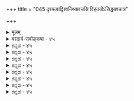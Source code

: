 +++
title = "045 दृश्यत्वाद्विश्वमिथ्यावचसि विहतयोऽसिद्धयश्चात्र"

+++
<details><summary>मूलम्</summary>

दृश्यत्वाद्विश्वमिथ्यावचसि विहतयोऽसिद्धयश्चात्र बह्व्यः पशदेस्सिद्ध्यसिद्ध्योर्न हि गतिरितरा नापि वादाङ्गमीदृक् ।  
मर्यादां लोकसिद्धां विजहत इह ते नापरा सा प्रसिद्ध्येन्निर्मर्यादोक्तिमात्राज्जगदपलपतः किं न सत्यं ततस्तत् ॥ ४५ ॥
</details>

<details><summary>वरदार्य-सर्वाङ्कषा - ४५</summary>

एवं सत्यपि नास्ति वैभववादस्यावश्यकता । साधयामो जगन्मिथ्यात्वम् 'विमतं मिथ्या, दृश्यत्वात् ' इत्यनुमानेनेत्याग्रहिणं प्रत्याहदृश्यत्वादित्यादि । **दृश्यत्वात्** = दृश्यत्वहेतोः **विश्वमिथ्यावचसि** = विश्वं मिथ्या इति प्रयोगे, अथवा मिथ्यापदं मिथ्यात्वपरम्, मिथ्यात्वसाधकप्रतिज्ञायामित्यर्थः । विमतम् इति पक्षोऽध्याहार्यः । तथा च 'विमतं मिथ्या, दृश्यत्वात्, यत् दृश्यम्, तत् मिथ्या, यथा शुक्तिरजतम्' इति प्रयोगे इत्यर्थः । **अत्र** =अस्मिन् प्रयोगे **पक्षादेः** = पक्षसाध्यहेतुदृष्टान्तानाम् **सिद्ध्यसिद्ध्योः** = सिद्धौ, असिद्धौ वा – पक्षः, साध्यः, हेतुः दृष्टान्तश्चेत्येतेऽपि मिथ्या, सत्या वा । यदि मिथ्या, पक्षादेरसिद्धिः । यदि सत्याः तदाप्यसिद्धिः । अतः तैः मिथ्यात्वस्य विहतयः असिद्धयश्च बह्वयः - अनन्ताः दोषाः इति शेषः । अत्र विगीतम् इत्यनेन विवादविषयः जगत् सर्वोऽपि विवक्षितः, उत कतिपयमात्रम् ? । द्वितीयपक्षे **कतिपयमिथ्यात्वस्य** =रज्जुसर्पादौ संमतत्वात्सिद्धसाधनम्, अत एव **विहतिः** = व्याघातः । प्रथमपक्षे, सर्वस्यापि पक्षीकारे साध्यस्य, हेतोः, दृष्टान्तस्य चासिद्धिः, सर्वस्यापि पक्षान्तर्गतत्वात् । तथाचानुपसंहार्याख्यो दोषः । सम्यगालोच्य प्रकारान्तरमनुसराम इत्यत्र न हि गतिरितरेति । लोकानुभवविरुद्धं वदतां कथं वा शब्दप्रयोगः, अनुमानं वा कथं प्रतिष्ठितं भवेत्, सर्वप्रमाणस्याप्यनुभवमूलकत्वात् । अतः इतरा **गतिः** = मार्गः न **हि** = नैव संभवेत् । लोकः सर्वोऽपि भ्रान्तः । वयं किं कुर्म इति चेत् - **ईदृक्** = सर्वानुभवविरुद्धं स्वपक्षमात्रसिद्धं प्रयोगादिकं वादाङ्गं **नापि** = कथाङ्गं कदापि न भवति ॥ 

एकोऽहमेव तत्त्वज्ञः परे सर्वेऽपि बालिशाः । इति यो मन्यते, तेन वस्तव्यं विजने वने ॥ परश्शतपरिक्षोदात्परस्तादपि वादिभिः । उपलम्भबले स्थेयम् नो चेत्किञ्चिन्न सिद्ध्यति ॥ 'सर्वथा सदुपायानां वादमार्गः प्रवर्तते । अधिकारोऽनुपायत्वात् न वादे शून्यवादिनः ॥' 

इत्याद्यभियुक्तोक्तमभिप्रेत्याहमर्यादामित्यादि । लोकसिद्धाम् **मर्यादाम्** = लोके सभ्यजनसंमतां सर्वामपि व्यवस्थाम् **विजहतः** = त्यजतः **इह** = वादकथायाम्, जल्पे वा **अपरा** = अन्या **सा** =मर्यादा न 



466 



**प्रसिद्ध्येत्** = न किञ्चित्सिद्ध्येत् । ननु लोकोऽन्यः, शास्त्रं चान्यदित्यत्र – **निर्मार्यादोक्तिमात्रात्** = मर्यादातीतधार्यमूलकवचनैरेव **जगत्** = परिदृश्यमानं सर्वम्, परिदृश्यमानां सर्वव्यवस्थाञ्च **अपलपतः** = अपह्नुवानस्य **ततः** = तावन्मात्रेण जगत् **सत्यम्** = भवदुक्तिविपरीततया सत्यम् किम् न किं न भवेत् । मत्तः उन्मत्तो वा अस्वाधीन बुद्धिरबद्धं किञ्चिद्वदेत् । तावन्मात्रेण वस्त्वन्यथा भवेत् किम् । अथवा, **ततः** = तादृशेनैव भवदुक्तिविरुद्धतया जगत्सत्यत्ववचनेन **तत्** = जगत् सत्यं किं न भवेत् ? अतस्त्वदनुमानबाधस्सिद्ध एव ॥ 

ननु लोकोऽन्यः, शास्त्रञ्चान्यदित्युक्तं हि; अत एव किलोच्यते 'इन्द्रियैरुपलब्धं यत्तत्त्वेन तु गृह्यते । जातास्तत्त्वविदो बालाः, तत्त्वज्ञानेन किं फलम् ॥' इति । किमुत्तरं तस्य ? 

अर्थभेदं न जानासि लोकप्राकृतशब्दयोः । अत एवं ब्रवीषि त्वम् कियांस्त्वं बालिशो बत ॥ एवं जानन्ति बहवः शब्दमात्रपरायणाः । लोकातीतं भवेच्छास्त्रमिति मत्वा तथैव च ॥ भीषयन्ति परान् मुग्धान् ख्यातिलाभपरायणाः । यावद्वक्त्यर्थशून्यानि पदानि स्वेच्छया त्वभीः ॥ तावत्तु मुग्धा मन्यन्ते महाज्ञान्ययमित्यहो ! । तथा जानन्ति सारल्यादुत्तानप्रज्ञया जनाः ॥ लोकोऽयमेव विज्ञानमयः प्राज्ञैस्समीरितः । ज्ञानमात्माश्रितं यद्वत् विज्ञानं लोकमाश्रितम् ॥ गुणशब्दो यथा वक्ति सद्गुणं न तु दुर्गुणम् । तथैव लोकशब्दोऽपि प्रामाणिकजनं वदेत् ॥ उत्सर्गन्यायतः सिद्धमिदं जानन्ति पण्डिताः । गुणीत्येव श्रुतिर्वक्ति परं ब्रह्म, न सद्गुणी ॥ लोके यच्छक्यते नैव ज्ञातुं, कि शक्यतेऽन्यतः । दृष्टान्तमूलं सर्वं हि वक्तव्यं, स तु लौकिकः ॥ यदेवेह भवेन्नूनं परत्रापि तदेव हि । अतश्च पण्डितैस्सर्वैस्त्याज्यं शब्दविवर्धनम् ॥ 

शक्नोतींहैव यस्सोढुं प्राक्शरीरविमोक्षणात् । कामक्रोधोद्भवं वेगं स युक्तस्स सुखी नरः । इह चेदशकद्बोद्धुं प्राक् शरीरस्य विस्रसः । ततस्सर्गेषु लोकेषु सोमृतत्वाय कल्पते ॥ (कठ.2-3-4) इत्येवं सर्वशास्त्राणि घोषयन्तीह पूर्णताम् । त्वं तु वक्षीह किं न्वस्तीत्येवं चेत् कोहि विश्वसेत् ॥ यदेवेह तदमुत्र यदमुत्र तदन्विह । मृत्योस्स मृत्युमाप्नोति य इह नानेव पश्यति ॥ 

'अत्र ब्रह्म समश्नुते' (कठ. 3-2-14 ) 'अमृत इह भवति' (पु.सू.) इत्येवं घोषयत्सु शतशः श्रुतिस्मृतिप्रमाणेषु, त्वं तु वक्षि ! 

भ्रान्तिस्सर्वापि मिथ्या च नात्र किञ्चिच्च वर्तते । अहं मिथ्या त्वं च मिथ्या, मिथ्या वेदादयोऽपि च ॥ एवं चेत्साधयन्त्येते किं कथं वेति चिन्त्यताम् । तर्क तु वर्धयन्त्येते, न कदापि च साधनम् ॥ 

अत एवोक्तं पुरैवाभियुक्ततरैः- 

'वेदोऽनृतो बुद्धकृदागमोऽनृतः प्रामाण्यमेतस्य च तस्य चानृतम् । 

बोद्धा तो बोद्धृफले तथानृते यूयं च बौद्धाश्च समानसंपदः ॥ ' इति ॥ शास्त्रं मा कुरु शस्त्रं त्वं वृथा तर्कस्य वर्धनात् । तेन त्वं वरणीयेन वरणीयो भवाञ्जसा । कृत्स्नप्रसक्त्यधिकृतिः साधयत्येतदेव हि । श्रुतेस्तु शब्दमूलत्वादिति तर्क निषेधति ॥ 

3 

191. 

467 

[मिथ्यात्वस्वरूपविमर्शः ] 

साध्ये सत्येतरत्वे कथित इह भवेत् स्वस्य हि स्वान्यभावः 

नान्यत् सत्यं तु दृष्टं तदवधिकभिदासाधने चेष्टसिद्धिः । 



तर्क एव परा माया केवलं तर्कजीविनः । तत्राप्यध्यात्मविद्यायां सा माया परमा मता ॥ तर्कप्राणा नराः नूनं न वेदान्ताधिकारिणः। त्रिकालसत्यं वाक्यं च शुकस्य श्रूयतां पुनः । 'यश्च मूढतमो लोके यश्च बुद्धेः परं गतः । तावुभौ सुखमेधेते किश्यत्यन्तरितो जनः' । अचिन्त्याः खलु ये भावा नैतांस्तर्केण योजयेत् । वेदार्थानुगुणस्तर्कस्सत्तर्कस्समुदीरितः ॥ वेदार्थस्तपसा ज्ञेयः न तर्केण कदाचन । बुद्ध्यतीतं परं तत्त्वं बुद्धिग्राह्यं कथं भवेत् ॥ जगत्सत्यं यदि भवेत् कथं तत् त्याज्यमुच्यते ? त्याज्योपादेयता यावत्तावत् द्वन्द्वं तु दुस्त्यजम् ॥ कथं द्वंद्ववतो मुक्तिरित्यप्यालोच्यतां भृशम् । सत्यात्सत्यतरं प्राप्य ततस्सत्यतमं त्वियात् ॥ प्राणा वै सत्यमित्यादि वाक्यञ्चापि विचार्यताम् । दुराग्रहादिकं त्यक्त्वा सत्यमात्रपरायणैः ॥ भवितव्यं नरैः सर्वैः सदा सद्भावभावितैः । विरमामो वृथा शब्दवर्धनात् कालयापनात् ॥ यद्यस्त्यास्था तु जल्पे वा वितण्डायां महामते । अधीयतां तु सर्वार्थसिद्धिश्च शतदूषणी । केवलात्तर्कपाण्डित्यात् वरं मौढ्यं हितं च तत् । आत्मज्ञानविहीनानां महामायैव धीर्भवेत् ॥ ४५ ॥
</details>


<details><summary>ಕನ್ನಡ - ४५</summary>

8 

विश्वक्कॆ मिथ्यात्ववन्नु साधिसुव अनुमानवन्नु दूषिसुत्तारॆ- दृश्य त्वात् विश्व मिथ्यावचसि पक्षादेः सिद्धसि बप्प विह तयः असिद्धयश्च- 'विमतं मिथ्या, दृश्यात्, शुक्तिरजतवत्' ऎम्ब प्रपञ्चमिथ्यातवन्नु साधिसुव प्रतिज्ञॆयल्लि पक्ष मुन्तादवुगळ प्रसिद्धि अथवा अप्रसिद्धिगळिन्द अनेक प्रकारवाद विरोधगळु मत्तु 

असिद्धि दोषगळु अनिवार्य. 

आ अनुमानदल्लि 'पक्ष' प्रमाण सिद्धवे, अल्लवे? प्रमाणसिद्धवा दरॆ अदु सत्यवायितु, अदरल्लि मिथ्यात्व साधनॆ माडिदरॆ व्याघातदोष सिद्ध. 'पक्ष' प्रमाण सिद्धवल्लवॆन्दरॆ आश्रयासिद्धि दोष सिद्ध. हीगॆ साध्याप्रसिद्धादिगळू अनिवार्यवागुत्तवॆ. इतरागतिः स हि ई ऎरडु मार्गवन्नु बिट्टु बेरॆ मार्ग साध्यवे इल्ल. एतत् वादाङ्गं अपि न. ई रीतियल्लि दुष्टवाद पक्ष साध्य हेतुगळ प्रयोग वाद दल्लि प्रयोगार्हवू अल्ल. 

स्वतः निष्क्रियनाद आत्मनल्लि देहाभिमानदिन्द 'नानु होगुत्तेनॆ' बरुत्तेनॆ, ऊट माडुत्तेनॆ' इत्यादि व्यवहारगळु नडॆयुवन्तॆ, 'पक्ष साध्यादिगळु वास्तविकवागि इवॆ' ऎम्ब भ्रमॆयुळ्ळवनिन्दलू ई अनुमा नादि प्रयोगगळु नडॆयबहुदु ऎम्ब खण्डनकारन मतवन्नु निराकरिसु तारॆ इह लोकसिद्धां मर्यादां विजहतः ते अपरा सा न प्रसिध्यत् -ई लोकदल्लि ऎल्लरू ऒप्पिरुव ऒन्दु व्यवस्थॆयन्नु बिट्टिरुव निनगॆ निन्न इष्ट बन्दन्तॆ मत्तॊन्दु व्यवस्थॆयू सिद्धिसुवन्तिल्ल. 

लोकदल्लि कॆलवॆडॆ अभिमानादिमूलक कॆलवु व्यवहारगळु नडॆयु तिरुवुदन्नु प्रतियॊब्बरू ऒप्पबेकादरू, अदन्नु दृष्टान्तवागिट्टु 

श्लोक 46] 

― 

191 

\- 

नायकसर 

[मिथ्यात्मानुमानदल्लि साध्य स्वरूपद दूषणॆ] 

223 

साध्यॆ सत्येतर कथित इह भवेत् स्वस्य हि स्नान्यभावः 

नान्यतृत्यं तु दृष्टं तदवधिकभिदासाधने चेष्ट सिद्धिः । कॊण्डु मत्तॊन्दन्नु साधिसलु साध्यविल्ल. आत्मनिगिन्तलू भिन्नवाद देह दल्लि आत्माभिमान बरुवन्तॆ, भेद समानवागिरुवुदरिन्द घटादिगळल्लि आत्माभिमान बरलि' ऎन्दु आरोपिसलु साध्यविल्ल. प्रकृतदल्लि अदरन्तॆ आभिमान मात्रदिन्दले पक्ष साध्यादिव्यवहारगळु नडॆयलु साध्यवे इल्ल. 

जगत्तिन व्यवहारगळिगॆ याव व्यवस्थॆयू इल्ल ऎन्दु हेळिदरॆ, निर्मयर्ाक्तिमात्रात् जगदपलपतः, ततः तत् सत्यं किं न निन्न मातिन मात्रदिन्दले जगत्तिन व्यवहारगळन्नु निराकरिसि विश्व मिथ्यात्ववन्नु हेळुवुदादरॆ, अन्तह मत्तॊन्दु मातिनिन्द आ जगत् सत्यवागि एतक्कॆ आगलारदु? 

लोकव्यवहारदल्लि निन्तु मातनाडुवाग लोकानुभववे शरण वागबेकागुत्तदॆ. लोकानुभववॆल्लवू जगत्तन्नु सत्यवॆन्दे तिळिसुववे हॊरतु मिथ्य ऎन्दु तोरिसुव ऒन्दु अनुभववू यारिगू बरुवुदिल्ल. आद्दरिन्द अनुमानदिन्द विश्वमिथ्यात्व सिद्धिसुवुदिल्ल ॥ ४५ ॥
</details>


<details><summary>ಕನ್ನಡ - ४५</summary>

8 

विश्वक्कॆ मिथ्यात्ववन्नु साधिसुव अनुमानवन्नु दूषिसुत्तारॆ- दृश्य त्वात् विश्व मिथ्यावचसि पक्षादेः सिद्धसि बप्प विह तयः असिद्धयश्च- 'विमतं मिथ्या, दृश्यात्, शुक्तिरजतवत्' ऎम्ब प्रपञ्चमिथ्यातवन्नु साधिसुव प्रतिज्ञॆयल्लि पक्ष मुन्तादवुगळ प्रसिद्धि अथवा अप्रसिद्धिगळिन्द अनेक प्रकारवाद विरोधगळु मत्तु 

असिद्धि दोषगळु अनिवार्य. 

आ अनुमानदल्लि 'पक्ष' प्रमाण सिद्धवे, अल्लवे? प्रमाणसिद्धवा दरॆ अदु सत्यवायितु, अदरल्लि मिथ्यात्व साधनॆ माडिदरॆ व्याघातदोष सिद्ध. 'पक्ष' प्रमाण सिद्धवल्लवॆन्दरॆ आश्रयासिद्धि दोष सिद्ध. हीगॆ साध्याप्रसिद्धादिगळू अनिवार्यवागुत्तवॆ. इतरागतिः स हि ई ऎरडु मार्गवन्नु बिट्टु बेरॆ मार्ग साध्यवे इल्ल. एतत् वादाङ्गं अपि न. ई रीतियल्लि दुष्टवाद पक्ष साध्य हेतुगळ प्रयोग वाद दल्लि प्रयोगार्हवू अल्ल. 

स्वतः निष्क्रियनाद आत्मनल्लि देहाभिमानदिन्द 'नानु होगुत्तेनॆ' बरुत्तेनॆ, ऊट माडुत्तेनॆ' इत्यादि व्यवहारगळु नडॆयुवन्तॆ, 'पक्ष साध्यादिगळु वास्तविकवागि इवॆ' ऎम्ब भ्रमॆयुळ्ळवनिन्दलू ई अनुमा नादि प्रयोगगळु नडॆयबहुदु ऎम्ब खण्डनकारन मतवन्नु निराकरिसु तारॆ इह लोकसिद्धां मर्यादां विजहतः ते अपरा सा न प्रसिध्यत् -ई लोकदल्लि ऎल्लरू ऒप्पिरुव ऒन्दु व्यवस्थॆयन्नु बिट्टिरुव निनगॆ निन्न इष्ट बन्दन्तॆ मत्तॊन्दु व्यवस्थॆयू सिद्धिसुवन्तिल्ल. 

लोकदल्लि कॆलवॆडॆ अभिमानादिमूलक कॆलवु व्यवहारगळु नडॆयु तिरुवुदन्नु प्रतियॊब्बरू ऒप्पबेकादरू, अदन्नु दृष्टान्तवागिट्टु 

श्लोक 46] 

― 

191 

\- 

नायकसर 

[मिथ्यात्मानुमानदल्लि साध्य स्वरूपद दूषणॆ] 

223 

साध्यॆ सत्येतर कथित इह भवेत् स्वस्य हि स्नान्यभावः 

नान्यतृत्यं तु दृष्टं तदवधिकभिदासाधने चेष्ट सिद्धिः । कॊण्डु मत्तॊन्दन्नु साधिसलु साध्यविल्ल. आत्मनिगिन्तलू भिन्नवाद देह दल्लि आत्माभिमान बरुवन्तॆ, भेद समानवागिरुवुदरिन्द घटादिगळल्लि आत्माभिमान बरलि' ऎन्दु आरोपिसलु साध्यविल्ल. प्रकृतदल्लि अदरन्तॆ आभिमान मात्रदिन्दले पक्ष साध्यादिव्यवहारगळु नडॆयलु साध्यवे इल्ल. 

जगत्तिन व्यवहारगळिगॆ याव व्यवस्थॆयू इल्ल ऎन्दु हेळिदरॆ, निर्मयर्ाक्तिमात्रात् जगदपलपतः, ततः तत् सत्यं किं न निन्न मातिन मात्रदिन्दले जगत्तिन व्यवहारगळन्नु निराकरिसि विश्व मिथ्यात्ववन्नु हेळुवुदादरॆ, अन्तह मत्तॊन्दु मातिनिन्द आ जगत् सत्यवागि एतक्कॆ आगलारदु? 

लोकव्यवहारदल्लि निन्तु मातनाडुवाग लोकानुभववे शरण वागबेकागुत्तदॆ. लोकानुभववॆल्लवू जगत्तन्नु सत्यवॆन्दे तिळिसुववे हॊरतु मिथ्य ऎन्दु तोरिसुव ऒन्दु अनुभववू यारिगू बरुवुदिल्ल. आद्दरिन्द अनुमानदिन्द विश्वमिथ्यात्व सिद्धिसुवुदिल्ल ॥ ४५ ॥
</details>



<details><summary>ಕನ್ನಡ - ४५</summary>

8 

विश्वक्कॆ मिथ्यात्ववन्नु साधिसुव अनुमानवन्नु दूषिसुत्तारॆ- दृश्य त्वात् विश्व मिथ्यावचसि पक्षादेः सिद्धसि बप्प विह तयः असिद्धयश्च- 'विमतं मिथ्या, दृश्यात्, शुक्तिरजतवत्' ऎम्ब प्रपञ्चमिथ्यातवन्नु साधिसुव प्रतिज्ञॆयल्लि पक्ष मुन्तादवुगळ प्रसिद्धि अथवा अप्रसिद्धिगळिन्द अनेक प्रकारवाद विरोधगळु मत्तु 

असिद्धि दोषगळु अनिवार्य. 

आ अनुमानदल्लि 'पक्ष' प्रमाण सिद्धवे, अल्लवे? प्रमाणसिद्धवा दरॆ अदु सत्यवायितु, अदरल्लि मिथ्यात्व साधनॆ माडिदरॆ व्याघातदोष सिद्ध. 'पक्ष' प्रमाण सिद्धवल्लवॆन्दरॆ आश्रयासिद्धि दोष सिद्ध. हीगॆ साध्याप्रसिद्धादिगळू अनिवार्यवागुत्तवॆ. इतरागतिः स हि ई ऎरडु मार्गवन्नु बिट्टु बेरॆ मार्ग साध्यवे इल्ल. एतत् वादाङ्गं अपि न. ई रीतियल्लि दुष्टवाद पक्ष साध्य हेतुगळ प्रयोग वाद दल्लि प्रयोगार्हवू अल्ल. 

स्वतः निष्क्रियनाद आत्मनल्लि देहाभिमानदिन्द 'नानु होगुत्तेनॆ' बरुत्तेनॆ, ऊट माडुत्तेनॆ' इत्यादि व्यवहारगळु नडॆयुवन्तॆ, 'पक्ष साध्यादिगळु वास्तविकवागि इवॆ' ऎम्ब भ्रमॆयुळ्ळवनिन्दलू ई अनुमा नादि प्रयोगगळु नडॆयबहुदु ऎम्ब खण्डनकारन मतवन्नु निराकरिसु तारॆ इह लोकसिद्धां मर्यादां विजहतः ते अपरा सा न प्रसिध्यत् -ई लोकदल्लि ऎल्लरू ऒप्पिरुव ऒन्दु व्यवस्थॆयन्नु बिट्टिरुव निनगॆ निन्न इष्ट बन्दन्तॆ मत्तॊन्दु व्यवस्थॆयू सिद्धिसुवन्तिल्ल. 

लोकदल्लि कॆलवॆडॆ अभिमानादिमूलक कॆलवु व्यवहारगळु नडॆयु तिरुवुदन्नु प्रतियॊब्बरू ऒप्पबेकादरू, अदन्नु दृष्टान्तवागिट्टु 

श्लोक 46] 

― 

191 

\- 

नायकसर 

[मिथ्यात्मानुमानदल्लि साध्य स्वरूपद दूषणॆ] 

223 

साध्यॆ सत्येतर कथित इह भवेत् स्वस्य हि स्नान्यभावः 

नान्यतृत्यं तु दृष्टं तदवधिकभिदासाधने चेष्ट सिद्धिः । कॊण्डु मत्तॊन्दन्नु साधिसलु साध्यविल्ल. आत्मनिगिन्तलू भिन्नवाद देह दल्लि आत्माभिमान बरुवन्तॆ, भेद समानवागिरुवुदरिन्द घटादिगळल्लि आत्माभिमान बरलि' ऎन्दु आरोपिसलु साध्यविल्ल. प्रकृतदल्लि अदरन्तॆ आभिमान मात्रदिन्दले पक्ष साध्यादिव्यवहारगळु नडॆयलु साध्यवे इल्ल. 

जगत्तिन व्यवहारगळिगॆ याव व्यवस्थॆयू इल्ल ऎन्दु हेळिदरॆ, निर्मयर्ाक्तिमात्रात् जगदपलपतः, ततः तत् सत्यं किं न निन्न मातिन मात्रदिन्दले जगत्तिन व्यवहारगळन्नु निराकरिसि विश्व मिथ्यात्ववन्नु हेळुवुदादरॆ, अन्तह मत्तॊन्दु मातिनिन्द आ जगत् सत्यवागि एतक्कॆ आगलारदु? 

लोकव्यवहारदल्लि निन्तु मातनाडुवाग लोकानुभववे शरण वागबेकागुत्तदॆ. लोकानुभववॆल्लवू जगत्तन्नु सत्यवॆन्दे तिळिसुववे हॊरतु मिथ्य ऎन्दु तोरिसुव ऒन्दु अनुभववू यारिगू बरुवुदिल्ल. आद्दरिन्द अनुमानदिन्द विश्वमिथ्यात्व सिद्धिसुवुदिल्ल ॥ ४५ ॥
</details>


<details><summary>ಕನ್ನಡ - ४५</summary>

8 

विश्वक्कॆ मिथ्यात्ववन्नु साधिसुव अनुमानवन्नु दूषिसुत्तारॆ- दृश्य त्वात् विश्व मिथ्यावचसि पक्षादेः सिद्धसि बप्प विह तयः असिद्धयश्च- 'विमतं मिथ्या, दृश्यात्, शुक्तिरजतवत्' ऎम्ब प्रपञ्चमिथ्यातवन्नु साधिसुव प्रतिज्ञॆयल्लि पक्ष मुन्तादवुगळ प्रसिद्धि अथवा अप्रसिद्धिगळिन्द अनेक प्रकारवाद विरोधगळु मत्तु 

असिद्धि दोषगळु अनिवार्य. 

आ अनुमानदल्लि 'पक्ष' प्रमाण सिद्धवे, अल्लवे? प्रमाणसिद्धवा दरॆ अदु सत्यवायितु, अदरल्लि मिथ्यात्व साधनॆ माडिदरॆ व्याघातदोष सिद्ध. 'पक्ष' प्रमाण सिद्धवल्लवॆन्दरॆ आश्रयासिद्धि दोष सिद्ध. हीगॆ साध्याप्रसिद्धादिगळू अनिवार्यवागुत्तवॆ. इतरागतिः स हि ई ऎरडु मार्गवन्नु बिट्टु बेरॆ मार्ग साध्यवे इल्ल. एतत् वादाङ्गं अपि न. ई रीतियल्लि दुष्टवाद पक्ष साध्य हेतुगळ प्रयोग वाद दल्लि प्रयोगार्हवू अल्ल. 

स्वतः निष्क्रियनाद आत्मनल्लि देहाभिमानदिन्द 'नानु होगुत्तेनॆ' बरुत्तेनॆ, ऊट माडुत्तेनॆ' इत्यादि व्यवहारगळु नडॆयुवन्तॆ, 'पक्ष साध्यादिगळु वास्तविकवागि इवॆ' ऎम्ब भ्रमॆयुळ्ळवनिन्दलू ई अनुमा नादि प्रयोगगळु नडॆयबहुदु ऎम्ब खण्डनकारन मतवन्नु निराकरिसु तारॆ इह लोकसिद्धां मर्यादां विजहतः ते अपरा सा न प्रसिध्यत् -ई लोकदल्लि ऎल्लरू ऒप्पिरुव ऒन्दु व्यवस्थॆयन्नु बिट्टिरुव निनगॆ निन्न इष्ट बन्दन्तॆ मत्तॊन्दु व्यवस्थॆयू सिद्धिसुवन्तिल्ल. 

लोकदल्लि कॆलवॆडॆ अभिमानादिमूलक कॆलवु व्यवहारगळु नडॆयु तिरुवुदन्नु प्रतियॊब्बरू ऒप्पबेकादरू, अदन्नु दृष्टान्तवागिट्टु 

श्लोक 46] 

― 

191 

\- 

नायकसर 

[मिथ्यात्मानुमानदल्लि साध्य स्वरूपद दूषणॆ] 

223 

साध्यॆ सत्येतर कथित इह भवेत् स्वस्य हि स्नान्यभावः 

नान्यतृत्यं तु दृष्टं तदवधिकभिदासाधने चेष्ट सिद्धिः । कॊण्डु मत्तॊन्दन्नु साधिसलु साध्यविल्ल. आत्मनिगिन्तलू भिन्नवाद देह दल्लि आत्माभिमान बरुवन्तॆ, भेद समानवागिरुवुदरिन्द घटादिगळल्लि आत्माभिमान बरलि' ऎन्दु आरोपिसलु साध्यविल्ल. प्रकृतदल्लि अदरन्तॆ आभिमान मात्रदिन्दले पक्ष साध्यादिव्यवहारगळु नडॆयलु साध्यवे इल्ल. 

जगत्तिन व्यवहारगळिगॆ याव व्यवस्थॆयू इल्ल ऎन्दु हेळिदरॆ, निर्मयर्ाक्तिमात्रात् जगदपलपतः, ततः तत् सत्यं किं न निन्न मातिन मात्रदिन्दले जगत्तिन व्यवहारगळन्नु निराकरिसि विश्व मिथ्यात्ववन्नु हेळुवुदादरॆ, अन्तह मत्तॊन्दु मातिनिन्द आ जगत् सत्यवागि एतक्कॆ आगलारदु? 

लोकव्यवहारदल्लि निन्तु मातनाडुवाग लोकानुभववे शरण वागबेकागुत्तदॆ. लोकानुभववॆल्लवू जगत्तन्नु सत्यवॆन्दे तिळिसुववे हॊरतु मिथ्य ऎन्दु तोरिसुव ऒन्दु अनुभववू यारिगू बरुवुदिल्ल. आद्दरिन्द अनुमानदिन्द विश्वमिथ्यात्व सिद्धिसुवुदिल्ल ॥ ४५ ॥
</details>



<details><summary>ಕನ್ನಡ - ४५</summary>

8 

विश्वक्कॆ मिथ्यात्ववन्नु साधिसुव अनुमानवन्नु दूषिसुत्तारॆ- दृश्य त्वात् विश्व मिथ्यावचसि पक्षादेः सिद्धसि बप्प विह तयः असिद्धयश्च- 'विमतं मिथ्या, दृश्यात्, शुक्तिरजतवत्' ऎम्ब प्रपञ्चमिथ्यातवन्नु साधिसुव प्रतिज्ञॆयल्लि पक्ष मुन्तादवुगळ प्रसिद्धि अथवा अप्रसिद्धिगळिन्द अनेक प्रकारवाद विरोधगळु मत्तु 

असिद्धि दोषगळु अनिवार्य. 

आ अनुमानदल्लि 'पक्ष' प्रमाण सिद्धवे, अल्लवे? प्रमाणसिद्धवा दरॆ अदु सत्यवायितु, अदरल्लि मिथ्यात्व साधनॆ माडिदरॆ व्याघातदोष सिद्ध. 'पक्ष' प्रमाण सिद्धवल्लवॆन्दरॆ आश्रयासिद्धि दोष सिद्ध. हीगॆ साध्याप्रसिद्धादिगळू अनिवार्यवागुत्तवॆ. इतरागतिः स हि ई ऎरडु मार्गवन्नु बिट्टु बेरॆ मार्ग साध्यवे इल्ल. एतत् वादाङ्गं अपि न. ई रीतियल्लि दुष्टवाद पक्ष साध्य हेतुगळ प्रयोग वाद दल्लि प्रयोगार्हवू अल्ल. 

स्वतः निष्क्रियनाद आत्मनल्लि देहाभिमानदिन्द 'नानु होगुत्तेनॆ' बरुत्तेनॆ, ऊट माडुत्तेनॆ' इत्यादि व्यवहारगळु नडॆयुवन्तॆ, 'पक्ष साध्यादिगळु वास्तविकवागि इवॆ' ऎम्ब भ्रमॆयुळ्ळवनिन्दलू ई अनुमा नादि प्रयोगगळु नडॆयबहुदु ऎम्ब खण्डनकारन मतवन्नु निराकरिसु तारॆ इह लोकसिद्धां मर्यादां विजहतः ते अपरा सा न प्रसिध्यत् -ई लोकदल्लि ऎल्लरू ऒप्पिरुव ऒन्दु व्यवस्थॆयन्नु बिट्टिरुव निनगॆ निन्न इष्ट बन्दन्तॆ मत्तॊन्दु व्यवस्थॆयू सिद्धिसुवन्तिल्ल. 

लोकदल्लि कॆलवॆडॆ अभिमानादिमूलक कॆलवु व्यवहारगळु नडॆयु तिरुवुदन्नु प्रतियॊब्बरू ऒप्पबेकादरू, अदन्नु दृष्टान्तवागिट्टु 

श्लोक 46] 

― 

191 

\- 

नायकसर 

[मिथ्यात्मानुमानदल्लि साध्य स्वरूपद दूषणॆ] 

223 

साध्यॆ सत्येतर कथित इह भवेत् स्वस्य हि स्नान्यभावः 

नान्यतृत्यं तु दृष्टं तदवधिकभिदासाधने चेष्ट सिद्धिः । कॊण्डु मत्तॊन्दन्नु साधिसलु साध्यविल्ल. आत्मनिगिन्तलू भिन्नवाद देह दल्लि आत्माभिमान बरुवन्तॆ, भेद समानवागिरुवुदरिन्द घटादिगळल्लि आत्माभिमान बरलि' ऎन्दु आरोपिसलु साध्यविल्ल. प्रकृतदल्लि अदरन्तॆ आभिमान मात्रदिन्दले पक्ष साध्यादिव्यवहारगळु नडॆयलु साध्यवे इल्ल. 

जगत्तिन व्यवहारगळिगॆ याव व्यवस्थॆयू इल्ल ऎन्दु हेळिदरॆ, निर्मयर्ाक्तिमात्रात् जगदपलपतः, ततः तत् सत्यं किं न निन्न मातिन मात्रदिन्दले जगत्तिन व्यवहारगळन्नु निराकरिसि विश्व मिथ्यात्ववन्नु हेळुवुदादरॆ, अन्तह मत्तॊन्दु मातिनिन्द आ जगत् सत्यवागि एतक्कॆ आगलारदु? 

लोकव्यवहारदल्लि निन्तु मातनाडुवाग लोकानुभववे शरण वागबेकागुत्तदॆ. लोकानुभववॆल्लवू जगत्तन्नु सत्यवॆन्दे तिळिसुववे हॊरतु मिथ्य ऎन्दु तोरिसुव ऒन्दु अनुभववू यारिगू बरुवुदिल्ल. आद्दरिन्द अनुमानदिन्द विश्वमिथ्यात्व सिद्धिसुवुदिल्ल ॥ ४५ ॥
</details>


<details><summary>ಕನ್ನಡ - ४५</summary>

8 

विश्वक्कॆ मिथ्यात्ववन्नु साधिसुव अनुमानवन्नु दूषिसुत्तारॆ- दृश्य त्वात् विश्व मिथ्यावचसि पक्षादेः सिद्धसि बप्प विह तयः असिद्धयश्च- 'विमतं मिथ्या, दृश्यात्, शुक्तिरजतवत्' ऎम्ब प्रपञ्चमिथ्यातवन्नु साधिसुव प्रतिज्ञॆयल्लि पक्ष मुन्तादवुगळ प्रसिद्धि अथवा अप्रसिद्धिगळिन्द अनेक प्रकारवाद विरोधगळु मत्तु 

असिद्धि दोषगळु अनिवार्य. 

आ अनुमानदल्लि 'पक्ष' प्रमाण सिद्धवे, अल्लवे? प्रमाणसिद्धवा दरॆ अदु सत्यवायितु, अदरल्लि मिथ्यात्व साधनॆ माडिदरॆ व्याघातदोष सिद्ध. 'पक्ष' प्रमाण सिद्धवल्लवॆन्दरॆ आश्रयासिद्धि दोष सिद्ध. हीगॆ साध्याप्रसिद्धादिगळू अनिवार्यवागुत्तवॆ. इतरागतिः स हि ई ऎरडु मार्गवन्नु बिट्टु बेरॆ मार्ग साध्यवे इल्ल. एतत् वादाङ्गं अपि न. ई रीतियल्लि दुष्टवाद पक्ष साध्य हेतुगळ प्रयोग वाद दल्लि प्रयोगार्हवू अल्ल. 

स्वतः निष्क्रियनाद आत्मनल्लि देहाभिमानदिन्द 'नानु होगुत्तेनॆ' बरुत्तेनॆ, ऊट माडुत्तेनॆ' इत्यादि व्यवहारगळु नडॆयुवन्तॆ, 'पक्ष साध्यादिगळु वास्तविकवागि इवॆ' ऎम्ब भ्रमॆयुळ्ळवनिन्दलू ई अनुमा नादि प्रयोगगळु नडॆयबहुदु ऎम्ब खण्डनकारन मतवन्नु निराकरिसु तारॆ इह लोकसिद्धां मर्यादां विजहतः ते अपरा सा न प्रसिध्यत् -ई लोकदल्लि ऎल्लरू ऒप्पिरुव ऒन्दु व्यवस्थॆयन्नु बिट्टिरुव निनगॆ निन्न इष्ट बन्दन्तॆ मत्तॊन्दु व्यवस्थॆयू सिद्धिसुवन्तिल्ल. 

लोकदल्लि कॆलवॆडॆ अभिमानादिमूलक कॆलवु व्यवहारगळु नडॆयु तिरुवुदन्नु प्रतियॊब्बरू ऒप्पबेकादरू, अदन्नु दृष्टान्तवागिट्टु 

श्लोक 46] 

― 

191 

\- 

नायकसर 

[मिथ्यात्मानुमानदल्लि साध्य स्वरूपद दूषणॆ] 

223 

साध्यॆ सत्येतर कथित इह भवेत् स्वस्य हि स्नान्यभावः 

नान्यतृत्यं तु दृष्टं तदवधिकभिदासाधने चेष्ट सिद्धिः । कॊण्डु मत्तॊन्दन्नु साधिसलु साध्यविल्ल. आत्मनिगिन्तलू भिन्नवाद देह दल्लि आत्माभिमान बरुवन्तॆ, भेद समानवागिरुवुदरिन्द घटादिगळल्लि आत्माभिमान बरलि' ऎन्दु आरोपिसलु साध्यविल्ल. प्रकृतदल्लि अदरन्तॆ आभिमान मात्रदिन्दले पक्ष साध्यादिव्यवहारगळु नडॆयलु साध्यवे इल्ल. 

जगत्तिन व्यवहारगळिगॆ याव व्यवस्थॆयू इल्ल ऎन्दु हेळिदरॆ, निर्मयर्ाक्तिमात्रात् जगदपलपतः, ततः तत् सत्यं किं न निन्न मातिन मात्रदिन्दले जगत्तिन व्यवहारगळन्नु निराकरिसि विश्व मिथ्यात्ववन्नु हेळुवुदादरॆ, अन्तह मत्तॊन्दु मातिनिन्द आ जगत् सत्यवागि एतक्कॆ आगलारदु? 

लोकव्यवहारदल्लि निन्तु मातनाडुवाग लोकानुभववे शरण वागबेकागुत्तदॆ. लोकानुभववॆल्लवू जगत्तन्नु सत्यवॆन्दे तिळिसुववे हॊरतु मिथ्य ऎन्दु तोरिसुव ऒन्दु अनुभववू यारिगू बरुवुदिल्ल. आद्दरिन्द अनुमानदिन्द विश्वमिथ्यात्व सिद्धिसुवुदिल्ल ॥ ४५ ॥
</details>



<details><summary>ಕನ್ನಡ - ४५</summary>

8 

विश्वक्कॆ मिथ्यात्ववन्नु साधिसुव अनुमानवन्नु दूषिसुत्तारॆ- दृश्य त्वात् विश्व मिथ्यावचसि पक्षादेः सिद्धसि बप्प विह तयः असिद्धयश्च- 'विमतं मिथ्या, दृश्यात्, शुक्तिरजतवत्' ऎम्ब प्रपञ्चमिथ्यातवन्नु साधिसुव प्रतिज्ञॆयल्लि पक्ष मुन्तादवुगळ प्रसिद्धि अथवा अप्रसिद्धिगळिन्द अनेक प्रकारवाद विरोधगळु मत्तु 

असिद्धि दोषगळु अनिवार्य. 

आ अनुमानदल्लि 'पक्ष' प्रमाण सिद्धवे, अल्लवे? प्रमाणसिद्धवा दरॆ अदु सत्यवायितु, अदरल्लि मिथ्यात्व साधनॆ माडिदरॆ व्याघातदोष सिद्ध. 'पक्ष' प्रमाण सिद्धवल्लवॆन्दरॆ आश्रयासिद्धि दोष सिद्ध. हीगॆ साध्याप्रसिद्धादिगळू अनिवार्यवागुत्तवॆ. इतरागतिः स हि ई ऎरडु मार्गवन्नु बिट्टु बेरॆ मार्ग साध्यवे इल्ल. एतत् वादाङ्गं अपि न. ई रीतियल्लि दुष्टवाद पक्ष साध्य हेतुगळ प्रयोग वाद दल्लि प्रयोगार्हवू अल्ल. 

स्वतः निष्क्रियनाद आत्मनल्लि देहाभिमानदिन्द 'नानु होगुत्तेनॆ' बरुत्तेनॆ, ऊट माडुत्तेनॆ' इत्यादि व्यवहारगळु नडॆयुवन्तॆ, 'पक्ष साध्यादिगळु वास्तविकवागि इवॆ' ऎम्ब भ्रमॆयुळ्ळवनिन्दलू ई अनुमा नादि प्रयोगगळु नडॆयबहुदु ऎम्ब खण्डनकारन मतवन्नु निराकरिसु तारॆ इह लोकसिद्धां मर्यादां विजहतः ते अपरा सा न प्रसिध्यत् -ई लोकदल्लि ऎल्लरू ऒप्पिरुव ऒन्दु व्यवस्थॆयन्नु बिट्टिरुव निनगॆ निन्न इष्ट बन्दन्तॆ मत्तॊन्दु व्यवस्थॆयू सिद्धिसुवन्तिल्ल. 

लोकदल्लि कॆलवॆडॆ अभिमानादिमूलक कॆलवु व्यवहारगळु नडॆयु तिरुवुदन्नु प्रतियॊब्बरू ऒप्पबेकादरू, अदन्नु दृष्टान्तवागिट्टु 

श्लोक 46] 

― 

191 

\- 

नायकसर 

[मिथ्यात्मानुमानदल्लि साध्य स्वरूपद दूषणॆ] 

223 

साध्यॆ सत्येतर कथित इह भवेत् स्वस्य हि स्नान्यभावः 

नान्यतृत्यं तु दृष्टं तदवधिकभिदासाधने चेष्ट सिद्धिः । कॊण्डु मत्तॊन्दन्नु साधिसलु साध्यविल्ल. आत्मनिगिन्तलू भिन्नवाद देह दल्लि आत्माभिमान बरुवन्तॆ, भेद समानवागिरुवुदरिन्द घटादिगळल्लि आत्माभिमान बरलि' ऎन्दु आरोपिसलु साध्यविल्ल. प्रकृतदल्लि अदरन्तॆ आभिमान मात्रदिन्दले पक्ष साध्यादिव्यवहारगळु नडॆयलु साध्यवे इल्ल. 

जगत्तिन व्यवहारगळिगॆ याव व्यवस्थॆयू इल्ल ऎन्दु हेळिदरॆ, निर्मयर्ाक्तिमात्रात् जगदपलपतः, ततः तत् सत्यं किं न निन्न मातिन मात्रदिन्दले जगत्तिन व्यवहारगळन्नु निराकरिसि विश्व मिथ्यात्ववन्नु हेळुवुदादरॆ, अन्तह मत्तॊन्दु मातिनिन्द आ जगत् सत्यवागि एतक्कॆ आगलारदु? 

लोकव्यवहारदल्लि निन्तु मातनाडुवाग लोकानुभववे शरण वागबेकागुत्तदॆ. लोकानुभववॆल्लवू जगत्तन्नु सत्यवॆन्दे तिळिसुववे हॊरतु मिथ्य ऎन्दु तोरिसुव ऒन्दु अनुभववू यारिगू बरुवुदिल्ल. आद्दरिन्द अनुमानदिन्द विश्वमिथ्यात्व सिद्धिसुवुदिल्ल ॥ ४५ ॥
</details>


<details><summary>ಕನ್ನಡ - ४५</summary>

8 

विश्वक्कॆ मिथ्यात्ववन्नु साधिसुव अनुमानवन्नु दूषिसुत्तारॆ- दृश्य त्वात् विश्व मिथ्यावचसि पक्षादेः सिद्धसि बप्प विह तयः असिद्धयश्च- 'विमतं मिथ्या, दृश्यात्, शुक्तिरजतवत्' ऎम्ब प्रपञ्चमिथ्यातवन्नु साधिसुव प्रतिज्ञॆयल्लि पक्ष मुन्तादवुगळ प्रसिद्धि अथवा अप्रसिद्धिगळिन्द अनेक प्रकारवाद विरोधगळु मत्तु 

असिद्धि दोषगळु अनिवार्य. 

आ अनुमानदल्लि 'पक्ष' प्रमाण सिद्धवे, अल्लवे? प्रमाणसिद्धवा दरॆ अदु सत्यवायितु, अदरल्लि मिथ्यात्व साधनॆ माडिदरॆ व्याघातदोष सिद्ध. 'पक्ष' प्रमाण सिद्धवल्लवॆन्दरॆ आश्रयासिद्धि दोष सिद्ध. हीगॆ साध्याप्रसिद्धादिगळू अनिवार्यवागुत्तवॆ. इतरागतिः स हि ई ऎरडु मार्गवन्नु बिट्टु बेरॆ मार्ग साध्यवे इल्ल. एतत् वादाङ्गं अपि न. ई रीतियल्लि दुष्टवाद पक्ष साध्य हेतुगळ प्रयोग वाद दल्लि प्रयोगार्हवू अल्ल. 

स्वतः निष्क्रियनाद आत्मनल्लि देहाभिमानदिन्द 'नानु होगुत्तेनॆ' बरुत्तेनॆ, ऊट माडुत्तेनॆ' इत्यादि व्यवहारगळु नडॆयुवन्तॆ, 'पक्ष साध्यादिगळु वास्तविकवागि इवॆ' ऎम्ब भ्रमॆयुळ्ळवनिन्दलू ई अनुमा नादि प्रयोगगळु नडॆयबहुदु ऎम्ब खण्डनकारन मतवन्नु निराकरिसु तारॆ इह लोकसिद्धां मर्यादां विजहतः ते अपरा सा न प्रसिध्यत् -ई लोकदल्लि ऎल्लरू ऒप्पिरुव ऒन्दु व्यवस्थॆयन्नु बिट्टिरुव निनगॆ निन्न इष्ट बन्दन्तॆ मत्तॊन्दु व्यवस्थॆयू सिद्धिसुवन्तिल्ल. 

लोकदल्लि कॆलवॆडॆ अभिमानादिमूलक कॆलवु व्यवहारगळु नडॆयु तिरुवुदन्नु प्रतियॊब्बरू ऒप्पबेकादरू, अदन्नु दृष्टान्तवागिट्टु 

श्लोक 46] 

― 

191 

\- 

नायकसर 

[मिथ्यात्मानुमानदल्लि साध्य स्वरूपद दूषणॆ] 

223 

साध्यॆ सत्येतर कथित इह भवेत् स्वस्य हि स्नान्यभावः 

नान्यतृत्यं तु दृष्टं तदवधिकभिदासाधने चेष्ट सिद्धिः । कॊण्डु मत्तॊन्दन्नु साधिसलु साध्यविल्ल. आत्मनिगिन्तलू भिन्नवाद देह दल्लि आत्माभिमान बरुवन्तॆ, भेद समानवागिरुवुदरिन्द घटादिगळल्लि आत्माभिमान बरलि' ऎन्दु आरोपिसलु साध्यविल्ल. प्रकृतदल्लि अदरन्तॆ आभिमान मात्रदिन्दले पक्ष साध्यादिव्यवहारगळु नडॆयलु साध्यवे इल्ल. 

जगत्तिन व्यवहारगळिगॆ याव व्यवस्थॆयू इल्ल ऎन्दु हेळिदरॆ, निर्मयर्ाक्तिमात्रात् जगदपलपतः, ततः तत् सत्यं किं न निन्न मातिन मात्रदिन्दले जगत्तिन व्यवहारगळन्नु निराकरिसि विश्व मिथ्यात्ववन्नु हेळुवुदादरॆ, अन्तह मत्तॊन्दु मातिनिन्द आ जगत् सत्यवागि एतक्कॆ आगलारदु? 

लोकव्यवहारदल्लि निन्तु मातनाडुवाग लोकानुभववे शरण वागबेकागुत्तदॆ. लोकानुभववॆल्लवू जगत्तन्नु सत्यवॆन्दे तिळिसुववे हॊरतु मिथ्य ऎन्दु तोरिसुव ऒन्दु अनुभववू यारिगू बरुवुदिल्ल. आद्दरिन्द अनुमानदिन्द विश्वमिथ्यात्व सिद्धिसुवुदिल्ल ॥ ४५ ॥
</details>

